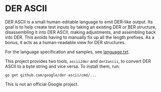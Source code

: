 # DER ASCII

DER ASCII is a small human-editable language to emit DER-like output. Its goal
is to help create test inputs by taking an existing DER or BER structure,
disassembling it into DER ASCII, making adjustments, and assembling back into
DER. This avoids having to manually fix up all the length prefixes. As a bonus,
it acts as a human-readable view for DER structures.

For the language specification and samples, see [language.txt](/language.txt).

This project provides two tools, `ascii2der` and `der2ascii`, to convert DER
ASCII to a byte string and vice versa. To install them, run:

    go get github.com/google/der-ascii/cmd/...

This is not an official Google project.
